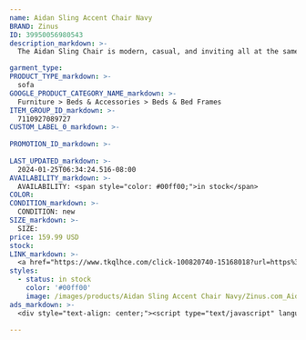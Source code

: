 ```yaml
---
name: Aidan Sling Accent Chair Navy
BRAND: Zinus
ID: 39950056980543
description_markdown: >-
  The Aidan Sling Chair is modern, casual, and inviting all at the same time! A relaxed sling design and contemporary square frame gives you the extra dose of style you’re looking for. Its comfy cushioning is filled with shredded foam that molds to your shape when you take a seat. With an extra roomy design, you can curl up, stretch out, or kick back. Available in five stylish colors: oatmeal beige, dark grey, light grey, navy and black.

garment_type:
PRODUCT_TYPE_markdown: >-
  sofa
GOOGLE_PRODUCT_CATEGORY_NAME_markdown: >-
  Furniture > Beds & Accessories > Beds & Bed Frames
ITEM_GROUP_ID_markdown: >-
  7110927089727
CUSTOM_LABEL_0_markdown: >-
  
PROMOTION_ID_markdown: >-
  
LAST_UPDATED_markdown: >-
  2024-01-25T06:34:24.516-08:00
AVAILABILITY_markdown: >-
  AVAILABILITY: <span style="color: #00ff00;">in stock</span>
COLOR:
CONDITION_markdown: >-
  CONDITION: new
SIZE_markdown: >-
  SIZE: 
price: 159.99 USD
stock: 
LINK_markdown: >-
  <a href="https://www.tkqlhce.com/click-100820740-15168018?url=https%3A%2F%2Fwww.zinus.com%2Fproducts%2Faidan-sling-accent-chair%3Fvariant%3D39950056980543" target="_blank" style="display: inline-block; padding: 10px 20px; font-size: 16px; text-align: center; text-decoration: none; cursor: pointer; border: 1px solid #3498db; color: #3498db; background-color: #fff; border-radius: 5px; transition: background-color 0.3s;">Go to Product</a>
styles:
  - status: in stock
    color: '#00ff00'
    image: /images/products/Aidan Sling Accent Chair Navy/Zinus.com_AidanSlingAccentChair_Navy-10.jpg
ads_markdown: >-
  <div style="text-align: center;"><script type="text/javascript" language="javascript" src="https://www.kqzyfj.com/placeholder-53972243?target=_top&mouseover=N"></script></div>

---
```

